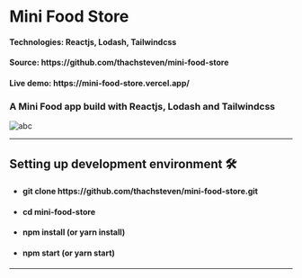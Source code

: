 <h1>Mini Food Store</h1>
<h4>Technologies: Reactjs, Lodash, Tailwindcss</h4>
<h4>Source: https://github.com/thachsteven/mini-food-store</h4>
<h4>Live demo: https://mini-food-store.vercel.app/</h4>

<h3>
  A Mini Food app build with Reactjs, Lodash and Tailwindcss
</h3>
<img src="./public/foodgif.gif" alt="abc" />
<hr />
<h2>Setting up development environment 🛠</h2>

<ul>
  <li><h4>git clone https://github.com/thachsteven/mini-food-store.git</h4></li>
  <li><h4>cd mini-food-store</h4></li>
  <li><h4>npm install (or yarn install)</h4></li>
  <li><h4>npm start (or yarn start)</h4></li>
</ul>

<hr />
